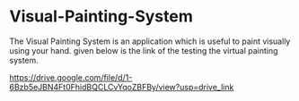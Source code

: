 # Visual-Painting-System
The Visual Painting System is an application which is useful to paint visually using your hand.
given below is the link of the testing the virtual painting system.

https://drive.google.com/file/d/1-6Bzb5eJBN4Ft0FhidBQCLCvYqoZBFBy/view?usp=drive_link
